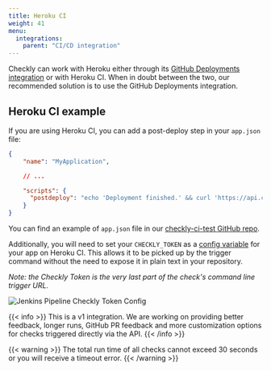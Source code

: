 ```yaml
---
title: Heroku CI
weight: 41
menu:
  integrations:
    parent: "CI/CD integration"
---
```


Checkly can work with Heroku either through its [GitHub Deployments integration](/docs/cicd/github/) or with Heroku CI. When in doubt between the two, our recommended solution is to use the GitHub Deployments integration.

## Heroku CI example
If you are using Heroku CI, you can add a post-deploy step in your `app.json` file:
```json
{
    "name": "MyApplication",

    // ...

    "scripts": {
      "postdeploy": "echo 'Deployment finished.' && curl 'https://api.checklyhq.com/check-groups/4/trigger/$CHECKLY_TOKEN' > $PWD/checkly.json' && if [ $(grep -c '\"hasFailures\":true' $PWD/checkly.json) -ne 0 ]; then exit 1; fi"
    }
}
```

You can find an example of `app.json` file in our [checkly-ci-test GitHub repo](https://github.com/checkly/checkly-ci-test).

Additionally, you will need to set your `CHECKLY_TOKEN` as a [config variable](https://devcenter.heroku.com/articles/config-vars) for your app on Heroku CI. This allows it to be picked up by the trigger command without the need to expose it in plain text in your repository.

_Note: the Checkly Token is the very last part of the check's command line trigger URL._

![Jenkins Pipeline Checkly Token Config](/docs/images/cicd/herokuci-param.png)

{{< info >}}
This is a v1 integration. We are working on providing better feedback, longer runs, GitHub PR feedback and more customization options
for checks triggered directly via the API. 
{{< /info >}}
 
 {{< warning >}}
 The total run time of all checks cannot exceed 30 seconds or you will receive a timeout error. 
 {{< /warning >}}  
